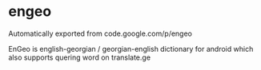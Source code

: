 # engeo
Automatically exported from code.google.com/p/engeo

EnGeo is english-georgian / georgian-english dictionary for android which also supports quering word on translate.ge
